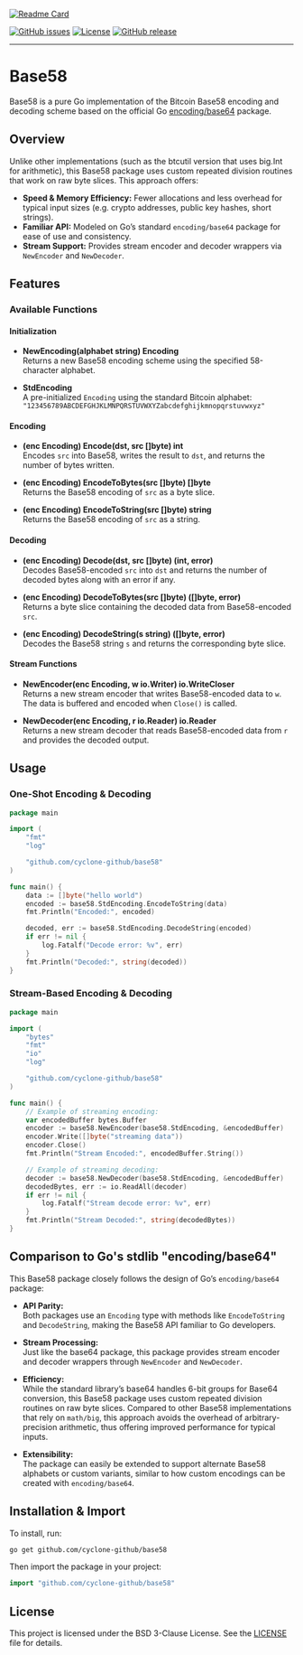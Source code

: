 [![Readme Card](https://github-readme-stats.vercel.app/api/pin/?username=cyclone-github&repo=base58&theme=gruvbox)](https://github.com/cyclone-github/base58/)

<!-- [![Go Report Card](https://goreportcard.com/badge/github.com/cyclone-github/base58)](https://goreportcard.com/report/github.com/cyclone-github/base58) -->

[![GitHub issues](https://img.shields.io/github/issues/cyclone-github/base58.svg)](https://github.com/cyclone-github/base58/issues)
[![License](https://img.shields.io/github/license/cyclone-github/base58.svg)](LICENSE)
[![GitHub release](https://img.shields.io/github/release/cyclone-github/base58.svg)](https://github.com/cyclone-github/base58/releases)

<!-- [![Go Reference](https://pkg.go.dev/badge/github.com/cyclone-github/base58.svg)](https://pkg.go.dev/github.com/cyclone-github/base58)
 -->

---

# Base58

Base58 is a pure Go implementation of the Bitcoin Base58 encoding and decoding scheme based on the official Go [encoding/base64](https://pkg.go.dev/encoding/base64) package. 

## Overview

Unlike other implementations (such as the btcutil version that uses big.Int for arithmetic), this Base58 package uses custom repeated division routines that work on raw byte slices. This approach offers:

- **Speed & Memory Efficiency:** Fewer allocations and less overhead for typical input sizes (e.g. crypto addresses, public key hashes, short strings).
- **Familiar API:** Modeled on Go’s standard `encoding/base64` package for ease of use and consistency.
- **Stream Support:** Provides stream encoder and decoder wrappers via `NewEncoder` and `NewDecoder`.

## Features

### Available Functions

#### Initialization
- **NewEncoding(alphabet string) Encoding**  
  Returns a new Base58 encoding scheme using the specified 58-character alphabet.

- **StdEncoding**  
  A pre-initialized `Encoding` using the standard Bitcoin alphabet:  
  `"123456789ABCDEFGHJKLMNPQRSTUVWXYZabcdefghijkmnopqrstuvwxyz"`

#### Encoding
- **(enc Encoding) Encode(dst, src []byte) int**  
  Encodes `src` into Base58, writes the result to `dst`, and returns the number of bytes written.

- **(enc Encoding) EncodeToBytes(src []byte) []byte**  
  Returns the Base58 encoding of `src` as a byte slice.

- **(enc Encoding) EncodeToString(src []byte) string**  
  Returns the Base58 encoding of `src` as a string.

#### Decoding
- **(enc Encoding) Decode(dst, src []byte) (int, error)**  
  Decodes Base58-encoded `src` into `dst` and returns the number of decoded bytes along with an error if any.

- **(enc Encoding) DecodeToBytes(src []byte) ([]byte, error)**  
  Returns a byte slice containing the decoded data from Base58-encoded `src`.

- **(enc Encoding) DecodeString(s string) ([]byte, error)**  
  Decodes the Base58 string `s` and returns the corresponding byte slice.

#### Stream Functions
- **NewEncoder(enc Encoding, w io.Writer) io.WriteCloser**  
  Returns a new stream encoder that writes Base58-encoded data to `w`. The data is buffered and encoded when `Close()` is called.

- **NewDecoder(enc Encoding, r io.Reader) io.Reader**  
  Returns a new stream decoder that reads Base58-encoded data from `r` and provides the decoded output.

## Usage

### One-Shot Encoding & Decoding

```go
package main

import (
	"fmt"
	"log"

	"github.com/cyclone-github/base58"
)

func main() {
	data := []byte("hello world")
	encoded := base58.StdEncoding.EncodeToString(data)
	fmt.Println("Encoded:", encoded)

	decoded, err := base58.StdEncoding.DecodeString(encoded)
	if err != nil {
		log.Fatalf("Decode error: %v", err)
	}
	fmt.Println("Decoded:", string(decoded))
}
```

### Stream-Based Encoding & Decoding

```go
package main

import (
	"bytes"
	"fmt"
	"io"
	"log"

	"github.com/cyclone-github/base58"
)

func main() {
	// Example of streaming encoding:
	var encodedBuffer bytes.Buffer
	encoder := base58.NewEncoder(base58.StdEncoding, &encodedBuffer)
	encoder.Write([]byte("streaming data"))
	encoder.Close()
	fmt.Println("Stream Encoded:", encodedBuffer.String())

	// Example of streaming decoding:
	decoder := base58.NewDecoder(base58.StdEncoding, &encodedBuffer)
	decodedBytes, err := io.ReadAll(decoder)
	if err != nil {
		log.Fatalf("Stream decode error: %v", err)
	}
	fmt.Println("Stream Decoded:", string(decodedBytes))
}
```

## Comparison to Go's stdlib "encoding/base64"

This Base58 package closely follows the design of Go’s `encoding/base64` package:

- **API Parity:**  
  Both packages use an `Encoding` type with methods like `EncodeToString` and `DecodeString`, making the Base58 API familiar to Go developers.

- **Stream Processing:**  
  Just like the base64 package, this package provides stream encoder and decoder wrappers through `NewEncoder` and `NewDecoder`.

- **Efficiency:**  
  While the standard library’s base64 handles 6-bit groups for Base64 conversion, this Base58 package uses custom repeated division routines on raw byte slices. Compared to other Base58 implementations that rely on `math/big`, this approach avoids the overhead of arbitrary-precision arithmetic, thus offering improved performance for typical inputs.

- **Extensibility:**  
  The package can easily be extended to support alternate Base58 alphabets or custom variants, similar to how custom encodings can be created with `encoding/base64`.

## Installation & Import

To install, run:

```bash
go get github.com/cyclone-github/base58
```

Then import the package in your project:

```go
import "github.com/cyclone-github/base58"
```

## License

This project is licensed under the BSD 3-Clause License. See the [LICENSE](LICENSE) file for details.